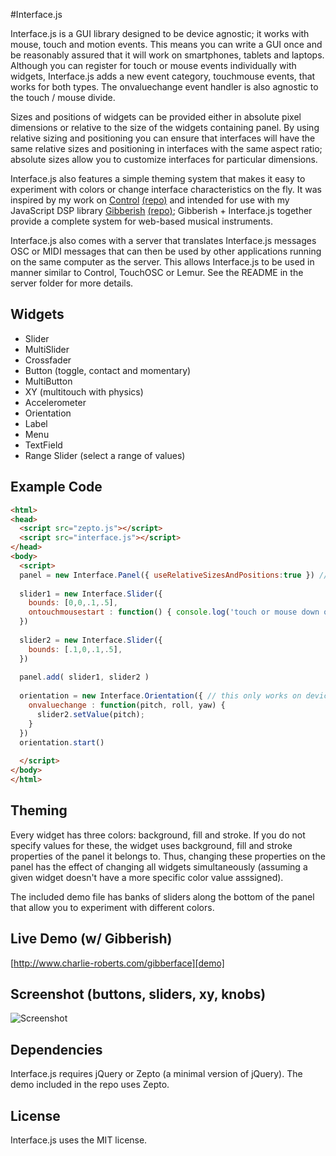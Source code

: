 #Interface.js

Interface.js is a GUI library designed to be device agnostic; it works with mouse, touch and motion events. This means you can write a GUI once and be reasonably assured that it will work on smartphones, tablets and laptops. Although you can register for touch or mouse events individually with widgets, Interface.js adds a new event category, touchmouse events, that works for both types. The onvaluechange event handler is also agnostic to the touch / mouse divide.

Sizes and positions of widgets can be provided either in absolute pixel dimensions or relative to the size of the widgets containing panel. By using relative sizing and positioning you can ensure that interfaces will have the same relative sizes and positioning in interfaces with the same aspect ratio; absolute sizes allow you to customize interfaces for particular dimensions.

Interface.js also features a simple theming system that makes it easy to experiment with colors or change interface characteristics on the fly. It was inspired by my work on [Control][control] [(repo)][controlRepo] and intended for use with my JavaScript DSP library [Gibberish][gibberish] [(repo)][gibberishRepo]; Gibberish + Interface.js together provide a complete system for web-based musical instruments. 

Interface.js also comes with a server that translates Interface.js messages OSC or MIDI messages that can then be used by other applications running on the same computer as the server. This allows Interface.js to be used in manner similar to Control, TouchOSC or Lemur. See the README in the server folder for more details.

## Widgets
* Slider
* MultiSlider
* Crossfader
* Button (toggle, contact and momentary)
* MultiButton
* XY (multitouch with physics)
* Accelerometer
* Orientation
* Label
* Menu
* TextField
* Range Slider (select a range of values)

## Example Code
```html
<html>
<head>
  <script src="zepto.js"></script>
  <script src="interface.js"></script>
</head>
<body>
  <script>
  panel = new Interface.Panel({ useRelativeSizesAndPositions:true }) // panel fills page by default, alternatively you can specify boundaries
  
  slider1 = new Interface.Slider({
    bounds: [0,0,.1,.5],
    ontouchmousestart : function() { console.log('touch or mouse down on slider') }
  })
  
  slider2 = new Interface.Slider({
    bounds: [.1,0,.1,.5],
  })
  
  panel.add( slider1, slider2 )
  
  orientation = new Interface.Orientation({ // this only works on devices with a gyro sensor
    onvaluechange : function(pitch, roll, yaw) {
      slider2.setValue(pitch);
    }
  })
  orientation.start()
  
  </script>
</body>
</html>
```

## Theming
Every widget has three colors: background, fill and stroke. If you do not specify values for these, the widget uses background, fill and stroke properties of the panel it belongs to. Thus, changing these properties on the panel has the effect of changing all widgets simultaneously (assuming a given widget doesn't have a more specific color value asssigned).

The included demo file has banks of sliders along the bottom of the panel that allow you to experiment with different colors.

## Live Demo (w/ Gibberish)
[http://www.charlie-roberts.com/gibberface][demo]

## Screenshot (buttons, sliders, xy, knobs)

![Screenshot](https://raw.github.com/charlieroberts/Interface.js/screenshots/screenshot.png) 

## Dependencies
Interface.js requires jQuery or Zepto (a minimal version of jQuery). The demo included in the repo uses Zepto.

## License
Interface.js uses the MIT license.

[gibberish]:http://www.charlie-roberts.com/gibberish
[gibberishRepo]:https://github.com/charlieroberts/Gibberish
[control]:http://www.charlie-roberts.com/Control
[controlRepo]:https://github.com/charlieroberts/Control
[demo]:http://www.charlie-roberts.com/gibberface